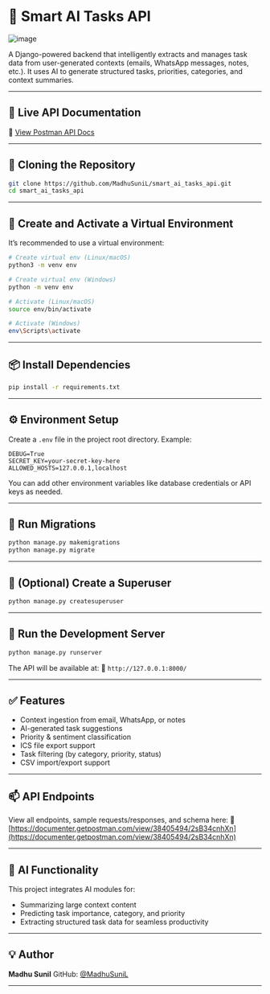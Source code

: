 # 🧠 Smart AI Tasks API
![image](https://github.com/user-attachments/assets/13eb3fbe-ee10-419c-b9f9-234381079c28)

A Django-powered backend that intelligently extracts and manages task data from user-generated contexts (emails, WhatsApp messages, notes, etc.). It uses AI to generate structured tasks, priorities, categories, and context summaries.

---

## 🚀 Live API Documentation

📄 [View Postman API Docs](https://documenter.getpostman.com/view/38405494/2sB34cnhXn)

---

## 📁 Cloning the Repository

```bash
git clone https://github.com/MadhuSuniL/smart_ai_tasks_api.git
cd smart_ai_tasks_api
````

---

## 🐍 Create and Activate a Virtual Environment

It’s recommended to use a virtual environment:

```bash
# Create virtual env (Linux/macOS)
python3 -m venv env

# Create virtual env (Windows)
python -m venv env

# Activate (Linux/macOS)
source env/bin/activate

# Activate (Windows)
env\Scripts\activate
```

---

## 📦 Install Dependencies

```bash
pip install -r requirements.txt
```

---

## ⚙️ Environment Setup

Create a `.env` file in the project root directory. Example:

```env
DEBUG=True
SECRET_KEY=your-secret-key-here
ALLOWED_HOSTS=127.0.0.1,localhost
```

You can add other environment variables like database credentials or API keys as needed.

---

## 🔧 Run Migrations

```bash
python manage.py makemigrations
python manage.py migrate
```

---

## 🧪 (Optional) Create a Superuser

```bash
python manage.py createsuperuser
```

---

## 🏃 Run the Development Server

```bash
python manage.py runserver
```

The API will be available at:
📍 `http://127.0.0.1:8000/`

---

## ✅ Features

* Context ingestion from email, WhatsApp, or notes
* AI-generated task suggestions
* Priority & sentiment classification
* ICS file export support
* Task filtering (by category, priority, status)
* CSV import/export support

---

## 📫 API Endpoints

View all endpoints, sample requests/responses, and schema here:
🔗 [https://documenter.getpostman.com/view/38405494/2sB34cnhXn](https://documenter.getpostman.com/view/38405494/2sB34cnhXn)

---

## 🤖 AI Functionality

This project integrates AI modules for:

* Summarizing large context content
* Predicting task importance, category, and priority
* Extracting structured task data for seamless productivity

---

## 💡 Author

**Madhu Sunil**
GitHub: [@MadhuSuniL](https://github.com/MadhuSuniL)

---
